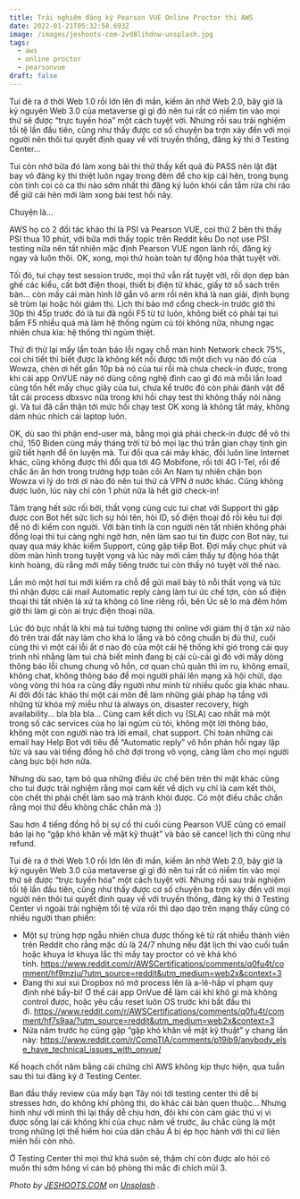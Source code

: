 ```yaml
---
title: Trải nghiệm đăng ký Pearson VUE Online Proctor thi AWS
date: 2022-01-21T05:32:58.693Z
image: /images/jeshoots-com-2vd8lihdnw-unsplash.jpg
tags:
  - aws
  - online proctor
  - pearsonvue
draft: false
---
```

Tui đẻ ra ở thời Web 1.0 rồi lớn lên đi mần, kiếm ăn nhờ Web 2.0, bây giờ là kỷ nguyên Web 3.0 của metaverse gì gì đó nên tui rất có niềm tin vào mọi thứ sẽ được “trực tuyến hóa” một cách tuyệt vời. Nhưng rồi sau trải nghiệm tồi tệ lần đầu tiên, cũng như thấy được cơ số chuyện ba trợn xảy đến với mọi người nên thôi tui quyết định quay về với truyền thống, đăng ký thi ở Testing Center…

<!-- excerpt -->



<!--StartFragment-->

Tui còn nhớ bữa đó làm xong bài thi thử thấy kết quả đủ PASS nên lật đật bay vô đăng ký thi thiệt luôn ngay trong đêm để cho kịp cái hên, trong bụng còn tính coi có ca thi nào sớm nhất thì đăng ký luôn khỏi cần tắm rửa chi ráo để giữ cái hên mới làm xong bài test hồi nãy.

Chuyện là…

AWS họ có 2 đối tác khảo thí là PSI và Pearson VUE, coi thử 2 bên thì thấy PSI thua 10 phút, với bữa mới thấy topic trên Reddit kêu Do not use PSI testing nữa nên tất nhiên mặc định Pearson VUE ngon lành rồi, đăng ký ngay và luôn thôi. OK, xong, mọi thứ hoàn toàn tự động hóa thật tuyệt vời.

Tối đó, tui chạy test session trước, mọi thứ vẫn rất tuyệt vời, rồi dọn dẹp bàn ghế các kiểu, cất bớt điện thoại, thiết bị điện tử khác, giấy tờ sổ sách trên bàn… còn mấy cái màn hình lỡ gắn vô arm rồi nên khá là nan giải, định bụng sẽ trùm lại hoặc hỏi giám thị. Lịch thi bảo mở cổng check-in trước giờ thi 30p thì 45p trước đó là tui đã ngồi F5 từ từ luôn, không biết có phải tại tui bấm F5 nhiều quá mà làm hệ thống ngủm củ tỏi không nữa, nhưng ngạc nhiên chưa kìa: hệ thống thi ngủm thiệt.

Thử đi thử lại mấy lần toàn báo lỗi ngay chỗ màn hình Network check 75%, coi chi tiết thì biết được là không kết nối được tới một dịch vụ nào đó của Wowza, chèn ơi hết gần 10p bà nó của tui rồi mà chưa check-in được, trong khi cái app OnVUE này nó dùng công nghệ đỉnh cao gì đó mà mỗi lần load cũng tốn hết mấy chục giây của tui, chưa kể trước đó còn phải đánh vật để tắt cái process dbxsvc nữa trong khi hồi chạy test thì không thấy nói năng gì. Và tui đã cẩn thận tới mức hồi chạy test OK xong là không tắt máy, không dám nhúc nhích cái laptop luôn.

OK, dù sao thì phận end-user mà, bằng mọi giá phải check-in được để vô thi chứ, 150 Biden cùng mấy tháng trời từ bỏ mọi lạc thú trần gian chạy tịnh gìn giữ tiết hạnh để ôn luyện mà. Tui đổi qua cái máy khác, đổi luôn line Internet khác, cũng không được thì đổi qua tới 4G Mobifone, rồi tới 4G I-Tel, rồi để chắc ăn ăn hơn trong trường hợp toàn cõi An Nam tự nhiên chặn bọn Wowza vì lý do trời ơi nào đó nên tui thử cả VPN ở nước khác. Cũng không được luôn, lúc này chỉ còn 1 phút nữa là hết giờ check-in!

Tâm trạng hết sức rối bời, thất vọng cùng cực tui chat với Support thì gặp được con Bot hết sức lịch sự hỏi tên, hỏi ID, số điện thoại đồ rồi kêu tui đợi để nó đi kiếm con người. Với bản tính là con người nên tất nhiên không phải đồng loại thì tui càng nghi ngờ hơn, nên làm sao tui tin được con Bot này, tui quay qua máy khác kiếm Support, cũng gặp tiếp Bot. Đợi mấy chục phút và dòm màn hình trong tuyệt vọng và lúc này mới cảm thấy tự động hóa thật kinh hoàng, dù rằng mới mấy tiếng trước tui còn thấy nó tuyệt vời thế nào.

Lần mò một hơi tui mới kiếm ra chỗ để gửi mail bày tỏ nỗi thất vọng và tức thì nhận được cái mail Automatic reply càng làm tui ức chế tợn, còn số điện thoại thì tất nhiên là xứ ta không có line riêng rồi, bên Úc sẽ lo mà đêm hôm giờ thì làm gì còn ai trực điện thoại nữa.

Lúc đó bực nhất là khi mà tui tưởng tượng thi online với giám thị ở tận xứ nào đó trên trái đất này làm cho khá lo lắng và bỏ công chuẩn bị đủ thứ, cuối cùng thì vì một cái lỗi ất ơ nào đó của một cái hệ thống khỉ gió trong cái quy trình nhì nhằng làm tui chả biết mình đang bị cái củ-cải gì đó với mấy dòng thông báo lỗi chung chung vô hồn, cơ quan chủ quản thì im ru, không email, không chat, không thông báo để mọi người phải lên mạng xã hội chửi, dạo vòng vòng thì hóa ra cũng đầy người như mình từ nhiều quốc gia khác nhau. Ai đời đối tác khảo thí một cái môn để làm những giải pháp hạ tầng với những từ khóa mỹ miều như là always on, disaster recovery, high availability… bla bla bla… Cùng cam kết dịch vụ (SLA) cao nhất mà một trong số các services của họ lại ngủm củ tỏi, không một lời thông báo, không một con người nào trả lời email, chat support. Chỉ toàn những cái email hay Help Bot với tiêu đề “Automatic reply” vô hồn phản hồi ngay lập tức và sau vài tiếng đồng hồ chờ đợi trong vô vọng, càng làm cho mọi người càng bực bội hơn nữa.

Nhưng dù sao, tạm bỏ qua những điều ức chế bên trên thì mặt khác cũng cho tui được trải nghiệm rằng mọi cam kết về dịch vụ chỉ là cam kết thôi, còn chết thì phải chết làm sao mà tránh khỏi được. Có một điều chắc chắn rằng mọi thứ đều không chắc chắn mà :))

Sau hơn 4 tiếng đồng hồ bị sự cố thì cuối cùng Pearson VUE cũng có email báo lại họ “gặp khó khăn về mặt kỹ thuật” và bảo sẽ cancel lịch thi cũng như refund.

Tui đẻ ra ở thời Web 1.0 rồi lớn lên đi mần, kiếm ăn nhờ Web 2.0, bây giờ là kỷ nguyên Web 3.0 của metaverse gì gì đó nên tui rất có niềm tin vào mọi thứ sẽ được “trực tuyến hóa” một cách tuyệt vời. Nhưng rồi sau trải nghiệm tồi tệ lần đầu tiên, cũng như thấy được cơ số chuyện ba trợn xảy đến với mọi người nên thôi tui quyết định quay về với truyền thống, đăng ký thi ở Testing Center vì ngoài trải nghiệm tồi tệ vừa rồi thì dạo dạo trên mạng thấy cũng có nhiều người than phiền:

* Một sự trùng hợp ngẫu nhiên chưa được thống kê từ rất nhiều thành viên trên Reddit cho rằng mặc dù là 24/7 nhưng nếu đặt lịch thi vào cuối tuần hoặc khuya lơ khuya lắc thì mấy tay proctor có vẻ khá khó tính. [](https://www.reddit.com/r/AWSCertifications/comments/q0fu4t/comment/hf9mzju/?utm_source=reddit&utm_medium=web2x&context=3)<https://www.reddit.com/r/AWSCertifications/comments/q0fu4t/comment/hf9mzju/?utm_source=reddit&utm_medium=web2x&context=3>
* Đang thi xui xui Dropbox nó mở process lên là a-lê-hấp vi phạm quy định nhé bấy-bì! Ơ thế cái app OnVue để làm cái khỉ khô gì mà không control được, hoặc yêu cầu reset luôn OS trước khi bắt đầu thi đi. [](https://www.reddit.com/r/AWSCertifications/comments/q0fu4t/comment/hf7s9aa/?utm_source=reddit&utm_medium=web2x&context=3)<https://www.reddit.com/r/AWSCertifications/comments/q0fu4t/comment/hf7s9aa/?utm_source=reddit&utm_medium=web2x&context=3>
* Nửa năm trước họ cũng gặp “gặp khó khăn về mặt kỹ thuật” y chang lần này: [](https://www.reddit.com/r/CompTIA/comments/p19ib9/anybody_else_have_technical_issues_with_onvue/)<https://www.reddit.com/r/CompTIA/comments/p19ib9/anybody_else_have_technical_issues_with_onvue/>

Kế hoạch chốt năm bằng cái chứng chỉ AWS không kịp thực hiện, qua tuần sau thì tui đăng ký ở Testing Center.

Ban đầu thấy review của mấy bạn Tây nói tới testing center thì dễ bị stresses hơn, do không khí phòng thi, do khác cái bàn quen thuộc… Nhưng hình như với mình thì lại thấy dễ chịu hơn, đôi khi còn cảm giác thú vị vì được sống lại cái không khí của chục năm về trước, âu chắc cũng là một trong những lợi thế hiếm hoi của dân châu Á bị ép học hành với thi cử liên miên hồi còn nhỏ.

Ở Testing Center thì mọi thứ khá suôn sẻ, thậm chí còn được alo hỏi có muốn thi sớm hông vì cán bộ phòng thi mắc đi chích mũi 3.

*Photo by <a href="https://unsplash.com/@jeshoots?utm_source=unsplash&utm_medium=referral&utm_content=creditCopyText">JESHOOTS.COM</a> on <a href="https://unsplash.com/s/photos/online-exam?utm_source=unsplash&utm_medium=referral&utm_content=creditCopyText">Unsplash</a>*
  *.*

<!--EndFragment-->